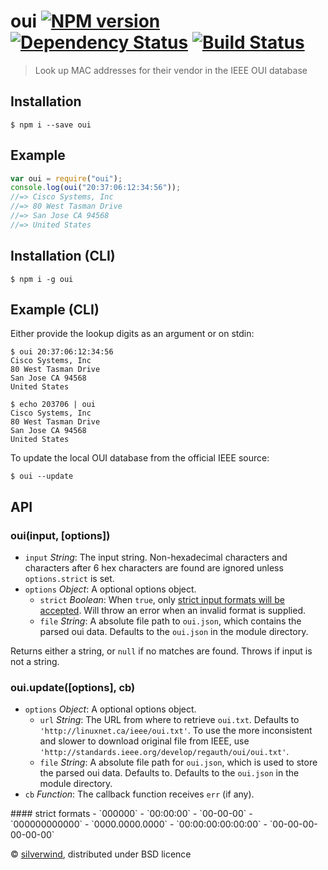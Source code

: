 # oui [![NPM version](https://img.shields.io/npm/v/oui.svg?style=flat)](https://www.npmjs.org/package/oui) [![Dependency Status](http://img.shields.io/david/silverwind/oui.svg?style=flat)](https://david-dm.org/silverwind/oui) [![Build Status](https://api.travis-ci.org/silverwind/oui.svg?style=flat)](https://travis-ci.org/silverwind/oui)
> Look up MAC addresses for their vendor in the IEEE OUI database

## Installation
```console
$ npm i --save oui
```
## Example
```js
var oui = require("oui");
console.log(oui("20:37:06:12:34:56"));
//=> Cisco Systems, Inc
//=> 80 West Tasman Drive
//=> San Jose CA 94568
//=> United States
```

## Installation (CLI)
```console
$ npm i -g oui
```
## Example (CLI)
Either provide the lookup digits as an argument or on stdin:
```console
$ oui 20:37:06:12:34:56
Cisco Systems, Inc
80 West Tasman Drive
San Jose CA 94568
United States
```
```console
$ echo 203706 | oui
Cisco Systems, Inc
80 West Tasman Drive
San Jose CA 94568
United States
```
To update the local OUI database from the official IEEE source:
```console
$ oui --update
```

## API
### oui(input, [options])
- `input` *String*: The input string. Non-hexadecimal characters and characters after 6 hex characters are found are ignored unless `options.strict` is set.
- `options` *Object*: A optional options object.
  - `strict` *Boolean*: When `true`, only [strict input formats will be accepted](#strictformats). Will throw an error when an invalid format is supplied.
  - `file` *String*: A absolute file path to `oui.json`, which contains the parsed oui data. Defaults to the `oui.json` in the module directory.

Returns either a string, or `null` if no matches are found. Throws if input is not a string.

### oui.update([options], cb)
- `options` *Object*: A optional options object.
  - `url` *String*: The URL from where to retrieve `oui.txt`. Defaults to `'http://linuxnet.ca/ieee/oui.txt'`. To use the more inconsistent and slower to download original file from IEEE, use `'http://standards.ieee.org/develop/regauth/oui/oui.txt'`.
  - `file` *String*: A absolute file path for `oui.json`, which is used to store the parsed oui data. Defaults to. Defaults to the `oui.json` in the module directory.
- `cb` *Function*: The callback function receives `err` (if any).

<a name="strictformats" />
#### strict formats
- `000000`
- `00:00:00`
- `00-00-00`
- `000000000000`
- `0000.0000.0000`
- `00:00:00:00:00:00`
- `00-00-00-00-00-00`

© [silverwind](https://github.com/silverwind), distributed under BSD licence

